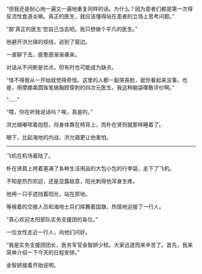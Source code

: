“但我还是耐心地一遍又一遍地重复同样的话。为什么？因为患者们都是第一次得反流性食道炎嘛。真正的医生，就应该懂得站在患者的立场上思考问题。”

“那‘真正的医生’您自己当去吧。我只想做个平凡的医生。”

他避开洪允锡的视线，逃到了窗边。

一直聊下去，疲惫感渐渐袭来。

对话从不间断是优点，但有时也可能成为缺点。

“怪不得我从一开始就觉得奇怪。这里的人都一副哭丧脸，就你看起来没事。也是，用摩娜美圆珠笔做胸腔穿刺的四次元医生，我这种脑袋哪敢评价啊。”

“……”

“喂，你在听我说话吗？唉，真是的。”

洪允锡嘟哝着抱怨，将身体靠在椅背上，而朴在贤则就那样睡着了。

眼下，比起海地的内战，洪允锡更让他害怕。

* * *

飞机在机场着陆了。

朴在贤肩上挎着塞满了各种生活用品的大包小包的行李袋，走下了飞机。

不知是热烈欢迎，还是显露敌意，阳光刺得他浑身生疼。

他用一只手遮挡着阳光，站在原地。

等候着的交接人员和海地士兵们挥舞着国旗，热情地迎接了一行人。

“真心欢迎太阳部队实务支援团的各位。”

一位女性走近一行人，向他们问好。

“我是实务支援团团长，医务军官金智妍少校。大家远道而来辛苦了。首先，我来简单介绍一下今天的日程安排。”

金智妍接着开始说明。